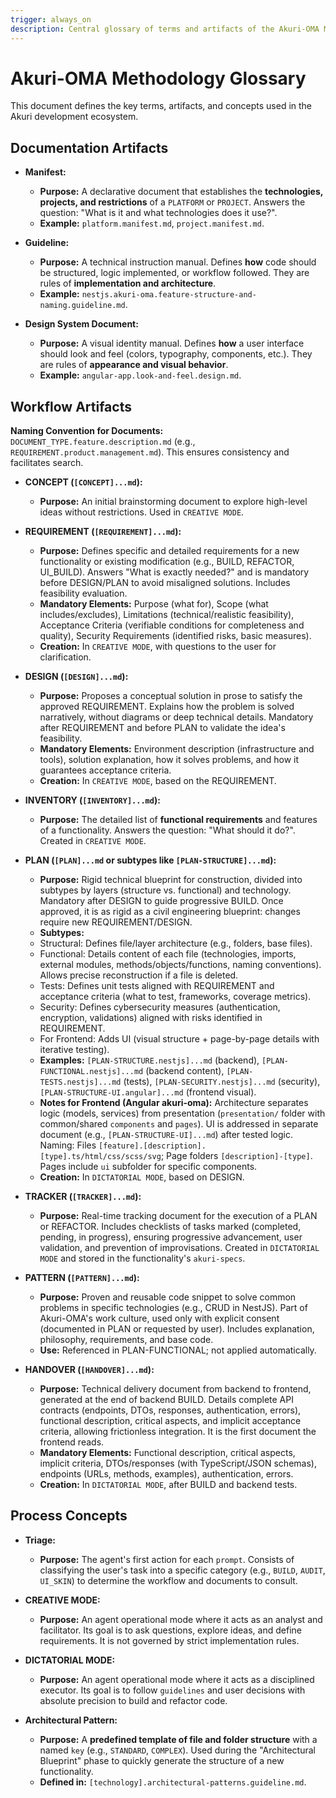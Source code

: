 ```yaml
---
trigger: always_on
description: Central glossary of terms and artifacts of the Akuri-OMA Methodology. This document is the single source of truth for all terminology.
---
```


# Akuri-OMA Methodology Glossary

This document defines the key terms, artifacts, and concepts used in the Akuri development ecosystem.

## Documentation Artifacts

-   **Manifest:**
    -   **Purpose:** A declarative document that establishes the **technologies, projects, and restrictions** of a `PLATFORM` or `PROJECT`. Answers the question: "What is it and what technologies does it use?".
    -   **Example:** `platform.manifest.md`, `project.manifest.md`.

-   **Guideline:**
    -   **Purpose:** A technical instruction manual. Defines **how** code should be structured, logic implemented, or workflow followed. They are rules of **implementation and architecture**.
    -   **Example:** `nestjs.akuri-oma.feature-structure-and-naming.guideline.md`.

-   **Design System Document:**
    -   **Purpose:** A visual identity manual. Defines **how** a user interface should look and feel (colors, typography, components, etc.). They are rules of **appearance and visual behavior**.
    -   **Example:** `angular-app.look-and-feel.design.md`.

## Workflow Artifacts

**Naming Convention for Documents:** `DOCUMENT_TYPE.feature.description.md` (e.g., `REQUIREMENT.product.management.md`). This ensures consistency and facilitates search.

-   **CONCEPT (`[CONCEPT]...md`):**
    -   **Purpose:** An initial brainstorming document to explore high-level ideas without restrictions. Used in `CREATIVE MODE`.

-   **REQUIREMENT (`[REQUIREMENT]...md`):**
    -   **Purpose:** Defines specific and detailed requirements for a new functionality or existing modification (e.g., BUILD, REFACTOR, UI_BUILD). Answers "What is exactly needed?" and is mandatory before DESIGN/PLAN to avoid misaligned solutions. Includes feasibility evaluation.
    -   **Mandatory Elements:** Purpose (what for), Scope (what includes/excludes), Limitations (technical/realistic feasibility), Acceptance Criteria (verifiable conditions for completeness and quality), Security Requirements (identified risks, basic measures).
    -   **Creation:** In `CREATIVE MODE`, with questions to the user for clarification.

-   **DESIGN (`[DESIGN]...md`):**
    -   **Purpose:** Proposes a conceptual solution in prose to satisfy the approved REQUIREMENT. Explains how the problem is solved narratively, without diagrams or deep technical details. Mandatory after REQUIREMENT and before PLAN to validate the idea's feasibility.
    -   **Mandatory Elements:** Environment description (infrastructure and tools), solution explanation, how it solves problems, and how it guarantees acceptance criteria.
    -   **Creation:** In `CREATIVE MODE`, based on the REQUIREMENT.

-   **INVENTORY (`[INVENTORY]...md`):**
    -   **Purpose:** The detailed list of **functional requirements** and features of a functionality. Answers the question: "What should it do?". Created in `CREATIVE MODE`.

-   **PLAN (`[PLAN]...md` or subtypes like `[PLAN-STRUCTURE]...md`):**
    -   **Purpose:** Rigid technical blueprint for construction, divided into subtypes by layers (structure vs. functional) and technology. Mandatory after DESIGN to guide progressive BUILD. Once approved, it is as rigid as a civil engineering blueprint: changes require new REQUIREMENT/DESIGN.
    -   **Subtypes:**
      - Structural: Defines file/layer architecture (e.g., folders, base files).
      - Functional: Details content of each file (technologies, imports, external modules, methods/objects/functions, naming conventions). Allows precise reconstruction if a file is deleted.
      - Tests: Defines unit tests aligned with REQUIREMENT and acceptance criteria (what to test, frameworks, coverage metrics).
      - Security: Defines cybersecurity measures (authentication, encryption, validations) aligned with risks identified in REQUIREMENT.
      - For Frontend: Adds UI (visual structure + page-by-page details with iterative testing).
    -   **Examples:** `[PLAN-STRUCTURE.nestjs]...md` (backend), `[PLAN-FUNCTIONAL.nestjs]...md` (backend content), `[PLAN-TESTS.nestjs]...md` (tests), `[PLAN-SECURITY.nestjs]...md` (security), `[PLAN-STRUCTURE-UI.angular]...md` (frontend visual).
    -   **Notes for Frontend (Angular akuri-oma):** Architecture separates logic (models, services) from presentation (`presentation/` folder with common/shared `components` and `pages`). UI is addressed in separate document (e.g., `[PLAN-STRUCTURE-UI]...md`) after tested logic. Naming: Files `[feature].[description].[type].ts/html/css/scss/svg`; Page folders `[description]-[type]`. Pages include `ui` subfolder for specific components.
    -   **Creation:** In `DICTATORIAL MODE`, based on DESIGN.

-   **TRACKER (`[TRACKER]...md`):**
    -   **Purpose:** Real-time tracking document for the execution of a PLAN or REFACTOR. Includes checklists of tasks marked (completed, pending, in progress), ensuring progressive advancement, user validation, and prevention of improvisations. Created in `DICTATORIAL MODE` and stored in the functionality's `akuri-specs`.

-   **PATTERN (`[PATTERN]...md`):**
    -   **Purpose:** Proven and reusable code snippet to solve common problems in specific technologies (e.g., CRUD in NestJS). Part of Akuri-OMA's work culture, used only with explicit consent (documented in PLAN or requested by user). Includes explanation, philosophy, requirements, and base code.
    -   **Use:** Referenced in PLAN-FUNCTIONAL; not applied automatically.

-   **HANDOVER (`[HANDOVER]...md`):**
    -   **Purpose:** Technical delivery document from backend to frontend, generated at the end of backend BUILD. Details complete API contracts (endpoints, DTOs, responses, authentication, errors), functional description, critical aspects, and implicit acceptance criteria, allowing frictionless integration. It is the first document the frontend reads.
    -   **Mandatory Elements:** Functional description, critical aspects, implicit criteria, DTOs/responses (with TypeScript/JSON schemas), endpoints (URLs, methods, examples), authentication, errors.
    -   **Creation:** In `DICTATORIAL MODE`, after BUILD and backend tests.

## Process Concepts

-   **Triage:**
    -   **Purpose:** The agent's first action for each `prompt`. Consists of classifying the user's task into a specific category (e.g., `BUILD`, `AUDIT`, `UI_SKIN`) to determine the workflow and documents to consult.

-   **CREATIVE MODE:**
    -   **Purpose:** An agent operational mode where it acts as an analyst and facilitator. Its goal is to ask questions, explore ideas, and define requirements. It is not governed by strict implementation rules.

-   **DICTATORIAL MODE:**
    -   **Purpose:** An agent operational mode where it acts as a disciplined executor. Its goal is to follow `guidelines` and user decisions with absolute precision to build and refactor code.

-   **Architectural Pattern:**
    -   **Purpose:** A **predefined template of file and folder structure** with a named `key` (e.g., `STANDARD`, `COMPLEX`). Used during the "Architectural Blueprint" phase to quickly generate the structure of a new functionality.
    -   **Defined in:** `[technology].architectural-patterns.guideline.md`.